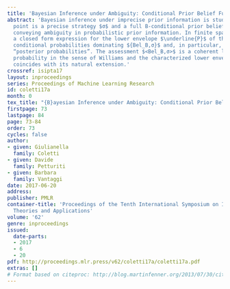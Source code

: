 ```yaml
---
title: 'Bayesian Inference under Ambiguity: Conditional Prior Belief Functions'
abstract: 'Bayesian inference under imprecise prior information is studied: the starting
  point is a precise strategy $σ$ and a full B-conditional prior belief function $Bel_B$,
  conveying ambiguity in probabilistic prior information. In finite spaces, we give
  a closed form expression for the lower envelope $\underline{P}$ of the class of full
  conditional probabilities dominating ${Bel_B,σ}$ and, in particular, for the related
  “posterior probabilities”. The assessment $<Bel_B,σ>$ is a coherent lower conditional
  probability in the sense of Williams and the characterized lower envelope $\underline{P}$
  coincides with its natural extension.'
crossref: isipta17
layout: inproceedings
series: Proceedings of Machine Learning Research
id: coletti17a
month: 0
tex_title: "{B}ayesian Inference under Ambiguity: Conditional Prior Belief Functions"
firstpage: 73
lastpage: 84
page: 73-84
order: 73
cycles: false
author:
- given: Giulianella
  family: Coletti
- given: Davide
  family: Petturiti
- given: Barbara
  family: Vantaggi
date: 2017-06-20
address: 
publisher: PMLR
container-title: 'Proceedings of the Tenth International Symposium on Imprecise Probability:
  Theories and Applications'
volume: '62'
genre: inproceedings
issued:
  date-parts:
  - 2017
  - 6
  - 20
pdf: http://proceedings.mlr.press/v62/coletti17a/coletti17a.pdf
extras: []
# Format based on citeproc: http://blog.martinfenner.org/2013/07/30/citeproc-yaml-for-bibliographies/
---
```

